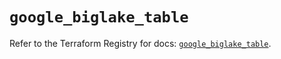 # `google_biglake_table`

Refer to the Terraform Registry for docs: [`google_biglake_table`](https://registry.terraform.io/providers/hashicorp/google/6.31.0/docs/resources/biglake_table).
